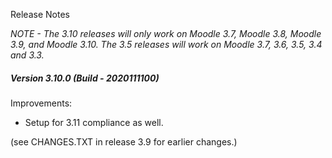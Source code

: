 Release Notes

_NOTE - The 3.10 releases will only work on Moodle 3.7, Moodle 3.8, Moodle 3.9, and Moodle 3.10.
The 3.5 releases will work on Moodle 3.7, 3.6, 3.5, 3.4 and 3.3._

##### Version 3.10.0 (Build - 2020111100)
Improvements:
* Setup for 3.11 compliance as well.

(see CHANGES.TXT in release 3.9 for earlier changes.)